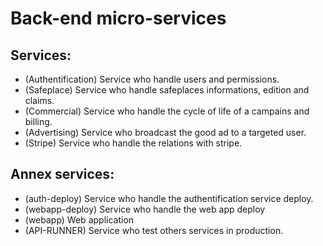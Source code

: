 # Back-end micro-services

## Services:

- (Authentification) Service who handle users and permissions.
- (Safeplace) Service who handle safeplaces informations, edition and claims.
- (Commercial) Service who handle the cycle of life of a campains and billing.
- (Advertising) Service who broadcast the good ad to a targeted user.
- (Stripe) Service who handle the relations with stripe.


## Annex services:

- (auth-deploy) Service who handle the authentification service deploy.
- (webapp-deploy) Service who handle the web app deploy
- (webapp) Web application
- (API-RUNNER) Service who test others services in production.
